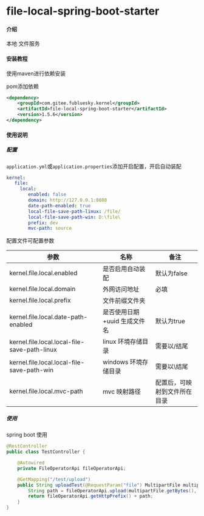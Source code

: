 # file-local-spring-boot-starter

#### 介绍
本地 文件服务

#### 安装教程
使用maven进行依赖安装

pom添加依赖

```xml
<dependency>
    <groupId>com.gitee.fubluesky.kernel</groupId>
    <artifactId>file-local-spring-boot-starter</artifactId>
    <version>1.5.6</version>
</dependency>
```

#### 使用说明

##### **配置**

```application.yml```或```application.properties```添加开启配置，开启自动装配

```yml
kernel:
   file:
	 local:
        enabled: false
        domain: http://127.0.0.1:8888
        date-path-enabled: true
        local-file-save-path-linux: /file/
        local-file-save-path-win: D:\file\
        prefix: dev
        mvc-path: source
```

配置文件可配置参数

| 参数                           | 名称                           | 备注                                     |
| ------------------------------ | ------------------------------ | ---------------------------------------- |
| kernel.file.local.enabled | 是否启用自动装配               | 默认为false                              |
| kernel.file.local.domain | 外网访问地址                   | 必填 |
| kernel.file.local.prefix | 文件前缀文件夹              |  |
| kernel.file.local.date-path-enabled | 是否使用日期+uuid 生成文件名 | 默认为true |
| kernel.file.local.local-file-save-path-linux | linux 环境存储目录 | 需要以/结尾 |
| kernel.file.local.local-file-save-path-win | windows 环境存储目录 | 需要以\结尾 |
| kernel.file.local.mvc-path | mvc 映射路径 | 配置后，可映射到文件所在目录 |

##### 使用

spring boot 使用

```java
@RestController
public class TestController {

    @Autowired
    private FileOperatorApi fileOperatorApi;

    @GetMapping("/test/upload")
    public String uploadTest(@RequestParam("file") MultipartFile multipartFile) {
        String path = fileOperatorApi.upload(multipartFile.getBytes(), multipartFile.getOriginalFilename());
        return fileOperatorApi.getHttpPrefix() + path;
    }
}
```

